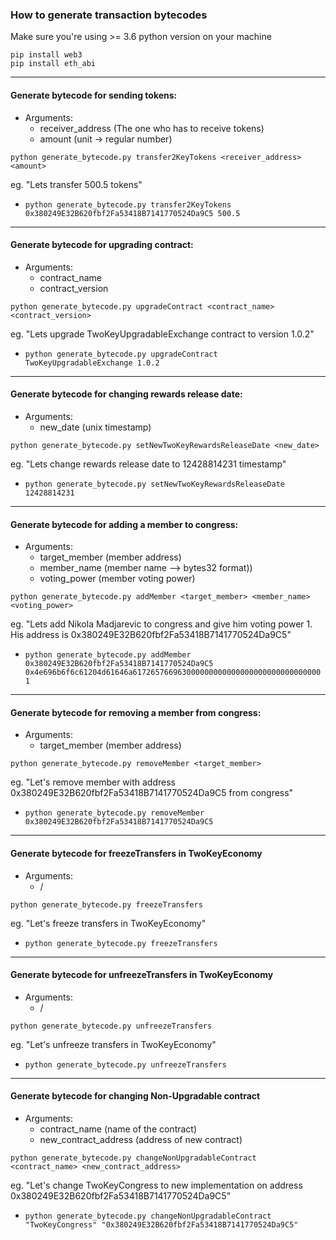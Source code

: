 ### How to generate transaction bytecodes

Make sure you're using >= 3.6 python version on your machine

```apple js
pip install web3
pip install eth_abi
```
___
#### Generate bytecode for sending tokens:
- Arguments: 
    - receiver_address (The one who has to receive tokens)
    - amount  (unit -> regular number)

`python generate_bytecode.py transfer2KeyTokens <receiver_address> <amount>`

eg. "Lets transfer 500.5 tokens" 
- `python generate_bytecode.py transfer2KeyTokens 0x380249E32B620fbf2Fa53418B7141770524Da9C5 500.5`

___
#### Generate bytecode for upgrading contract:
- Arguments:
    - contract_name 
    - contract_version
    
`python generate_bytecode.py upgradeContract <contract_name> <contract_version>`

eg. "Lets upgrade TwoKeyUpgradableExchange contract to version 1.0.2" 
- `python generate_bytecode.py upgradeContract TwoKeyUpgradableExchange 1.0.2`

___
#### Generate bytecode for changing rewards release date:
- Arguments:
    - new_date (unix timestamp)
  
`python generate_bytecode.py setNewTwoKeyRewardsReleaseDate <new_date>`

eg. "Lets change rewards release date to 12428814231 timestamp"
- `python generate_bytecode.py setNewTwoKeyRewardsReleaseDate 12428814231`

___
#### Generate bytecode for adding a member to congress:
- Arguments:
    - target_member (member address)
    - member_name (member name --> bytes32 format))
    - voting_power (member voting power)
  
`python generate_bytecode.py addMember <target_member> <member_name> <voting_power>`

eg. "Lets add Nikola Madjarevic to congress and give him voting power 1. His address is 0x380249E32B620fbf2Fa53418B7141770524Da9C5"
- `python generate_bytecode.py addMember 0x380249E32B620fbf2Fa53418B7141770524Da9C5 0x4e696b6f6c61204d61646a617265766963000000000000000000000000000000 1`

___
#### Generate bytecode for removing a member from congress:
- Arguments:
    - target_member (member address)
 
`python generate_bytecode.py removeMember <target_member>`

eg. "Let's remove member with address 0x380249E32B620fbf2Fa53418B7141770524Da9C5 from congress"
- `python generate_bytecode.py removeMember 0x380249E32B620fbf2Fa53418B7141770524Da9C5`

___
#### Generate bytecode for freezeTransfers in TwoKeyEconomy
- Arguments:
  - /  
 
`python generate_bytecode.py freezeTransfers`

eg. "Let's freeze transfers in TwoKeyEconomy"
- `python generate_bytecode.py freezeTransfers`

___
#### Generate bytecode for unfreezeTransfers in TwoKeyEconomy
- Arguments:
  - /  
 
`python generate_bytecode.py unfreezeTransfers`

eg. "Let's unfreeze transfers in TwoKeyEconomy"
- `python generate_bytecode.py unfreezeTransfers`

___
#### Generate bytecode for changing Non-Upgradable contract
- Arguments:
  - contract_name (name of the contract)
  - new_contract_address (address of new contract)  
 
`python generate_bytecode.py changeNonUpgradableContract <contract_name> <new_contract_address>`

eg. "Let's change TwoKeyCongress to new implementation on address 0x380249E32B620fbf2Fa53418B7141770524Da9C5"
- `python generate_bytecode.py changeNonUpgradableContract "TwoKeyCongress" "0x380249E32B620fbf2Fa53418B7141770524Da9C5"`



